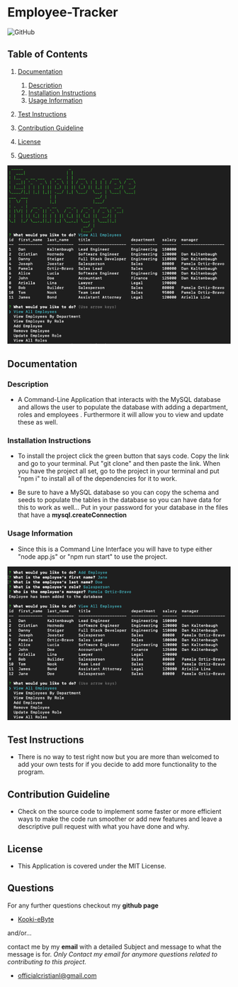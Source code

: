 # Employee-Tracker

![GitHub](https://img.shields.io/github/license/Kooki-eByte/Employee-Tracker)

## Table of Contents

1. [Documentation](#documentation)

   1. [Description](#description)
   2. [Installation Instructions](#Installation)
   3. [Usage Information](#usage)

2. [Test Instructions](#test)
3. [Contribution Guideline](#contribution)
4. [License](#license)
5. [Questions](#questions)

![Hello](Assets/screenshot1.png)

## Documentation <a name="documentation"></a>

### Description <a name="description"></a>

- A Command-Line Application that interacts with the MySQL database and allows the user to populate the database with adding a department, roles and employees . Furthermore it will allow you to view and update these as well.

### Installation Instructions <a name="Installation"></a>

- To install the project click the green button that says code. Copy the link and go to your terminal. Put "git clone" and then paste the link. When you have the project all set, go to the project in your terminal and put "npm i" to install all of the dependencies for it to work.

- Be sure to have a MySQL database so you can copy the schema and seeds to populate the tables in the database so you can have data for this to work as well... Put in your password for your database in the files that have a **mysql.createConnection**

### Usage Information <a name="usage"></a>

- Since this is a Command Line Interface you will have to type either "node app.js" or "npm run start" to use the project.

![Usage Example](Assets/screenshot2.png)

## Test Instructions <a name="test"></a>

- There is no way to test right now but you are more than welcomed to add your own tests for if you decide to add more functionality to the program.

## Contribution Guideline <a name="contribution"></a>

- Check on the source code to implement some faster or more efficient ways to make the code run smoother or add new features and leave a descriptive pull request with what you have done and why.

## License <a name="license"></a>

- This Application is covered under the MIT License.

## Questions <a name="questions"></a>

For any further questions checkout my **github page**

- [Kooki-eByte](https://github.com/Kooki-eByte)

and/or...

contact me by my **email** with a detailed Subject and message to what the message is for. _Only Contact my email for anymore questions related to contributing to this project._

- officialcristianl@gmail.com
